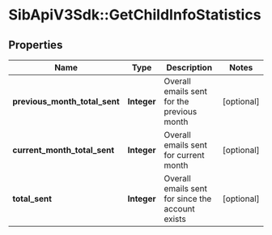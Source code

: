 # SibApiV3Sdk::GetChildInfoStatistics

## Properties
Name | Type | Description | Notes
------------ | ------------- | ------------- | -------------
**previous_month_total_sent** | **Integer** | Overall emails sent for the previous month | [optional] 
**current_month_total_sent** | **Integer** | Overall emails sent for current month | [optional] 
**total_sent** | **Integer** | Overall emails sent for since the account exists | [optional] 


